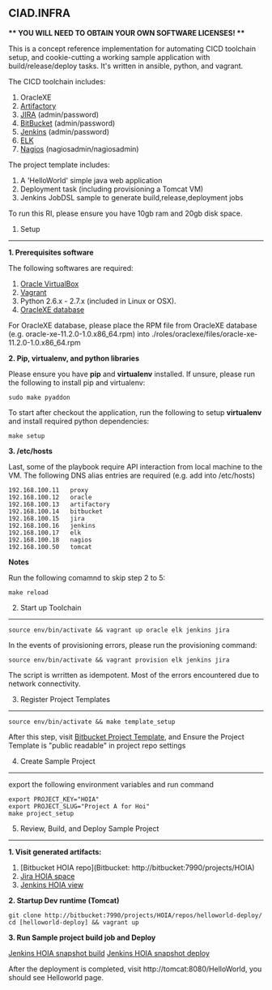 CIAD.INFRA
----------

__** YOU WILL NEED TO OBTAIN YOUR OWN SOFTWARE LICENSES! **__

This is a concept reference implementation for automating CICD toolchain setup, and cookie-cutting a working sample application with build/release/deploy tasks. It's written in ansible, python, and vagrant.

The CICD toolchain includes:

1. OracleXE
2. [Artifactory](http://artifactory:8081) 
3. [JIRA](http://jira:8080) (admin/password)
4. [BitBucket](bitbucket:7990) (admin/password)
5. [Jenkins](http://jenkins:8080) (admin/password)
6. [ELK](http://elk:5601)
7. [Nagios](http://nagios/nagios) (nagiosadmin/nagiosadmin)

The project template includes:

1. A 'HelloWorld' simple java web application
2. Deployment task (including provisioning a Tomcat VM)
3. Jenkins JobDSL sample to generate build,release,deployment jobs

To run this RI, please ensure you have 10gb ram and 20gb disk space.


1. Setup
-----
**1. Prerequisites software**

The following softwares are required:

1. [Oracle VirtualBox](https://www.virtualbox.org/wiki/Downloads)
2. [Vagrant](https://www.vagrantup.com/downloads.html)
3. Python 2.6.x - 2.7.x (included in Linux or OSX).
4. [OracleXE database](http://technet.oracle.com)

For OracleXE database, please place the RPM file from OracleXE database (e.g. oracle-xe-11.2.0-1.0.x86_64.rpm) into ./roles/oraclexe/files/oracle-xe-11.2.0-1.0.x86_64.rpm

**2. Pip, virtualenv, and python libraries**

Please ensure you have **pip** and **virtualenv** installed. If unsure, please run the following to install pip and virtualenv:

    sudo make pyaddon

To start after checkout the application, run the following to setup **virtualenv** and install required python dependencies:

    make setup

**3. /etc/hosts**

Last, some of the playbook require API interaction from local machine to the VM. The following DNS alias entries are required (e.g. add into /etc/hosts)

    192.168.100.11   proxy
    192.168.100.12   oracle
    192.168.100.13   artifactory
    192.168.100.14   bitbucket
    192.168.100.15   jira
    192.168.100.16   jenkins
    192.168.100.17   elk
    192.168.100.18   nagios
    192.168.100.50   tomcat


**Notes**

Run the following comamnd to skip step 2 to 5:

    make reload


2. Start up Toolchain
-----------

    source env/bin/activate && vagrant up oracle elk jenkins jira

In the events of provisioning errors, please run the provisioning command:

    source env/bin/activate && vagrant provision elk jenkins jira

The script is wrritten as idempotent. Most of the errors encountered due to network connectivity.


3. Register Project Templates 
--------------------------

    source env/bin/activate && make template_setup

After this step, visit [Bitbucket Project Template](http://bitbucket:7990/projects/PROJTMPL/), and Ensure the Project Template is "public readable" in project repo settings

4. Create Sample Project
-----------------------
export the following environment variables and run command

    export PROJECT_KEY="HOIA"
    export PROJECT_SLUG="Project A for Hoi"
    make project_setup

5. Review, Build, and Deploy Sample Project
----------------------------
**1. Visit generated artifacts:**

1. [Bitbucket HOIA repo](Bitbucket: http://bitbucket:7990/projects/HOIA)
2. [Jira HOIA space](http://jira:8080/HOIA/)
3. [Jenkins HOIA view](http://jenkins:8080/view/HOIA)

**2. Startup Dev runtime (Tomcat)**

    git clone http://bitbucket:7990/projects/HOIA/repos/helloworld-deploy/
    cd [helloworld-deploy] && vagrant up

**3. Run Sample project build job and Deploy**

[Jenkins HOIA snapshot build](http://jenkins:8080/job/HOIA-helloworld-snapshot-build/)
[Jenkins HOIA snapshot deploy](http://jenkins:8080/job/HOIA-helloworld-snapshot-deploy/)

After the deployment is completed, visit http://tomcat:8080/HelloWorld, you should see Helloworld page.
